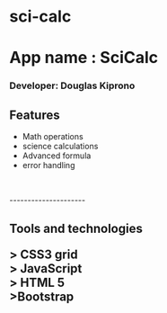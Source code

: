 # sci-calc
<h1> App name : SciCalc</h1>
<h3> Developer: Douglas Kiprono</h3>
<h2> Features</h2>
<ul>
<li> Math operations</li>
<li> science calculations</li>
<li> Advanced formula </li>
<li> error handling</li>
</ul>
<br>
<p> ---------------------</p>
<h2> Tools and technologies</p>
> CSS3 grid <br>
> JavaScript<br>
> HTML 5<br>
>Bootstrap<br>

